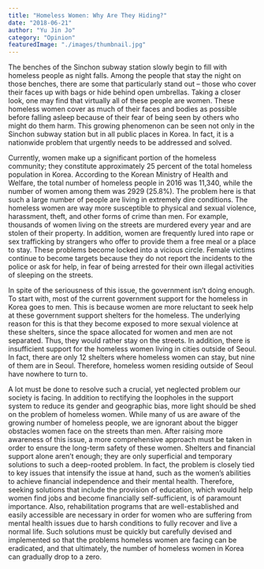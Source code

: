```yaml
---
title: "Homeless Women: Why Are They Hiding?"
date: "2018-06-21"
author: "Yu Jin Jo"
category: "Opinion"
featuredImage: "./images/thumbnail.jpg"
---
```


The benches of the Sinchon subway station slowly begin to fill with homeless people as night falls. Among the people that stay the night on those benches, there are some that particularly stand out – those who cover their faces up with bags or hide behind open umbrellas. Taking a closer look, one may find that virtually all of these people are women. These homeless women cover as much of their faces and bodies as possible before falling asleep because of their fear of being seen by others who might do them harm. This growing phenomenon can be seen not only in the Sinchon subway station but in all public places in Korea. In fact, it is a nationwide problem that urgently needs to be addressed and solved.

Currently, women make up a significant portion of the homeless community; they constitute approximately 25 percent of the total homeless population in Korea. According to the Korean Ministry of Health and Welfare, the total number of homeless people in 2016 was 11,340, while the number of women among them was 2929 (25.8%). The problem here is that such a large number of people are living in extremely dire conditions. The homeless women are way more susceptible to physical and sexual violence, harassment, theft, and other forms of crime than men. For example, thousands of women living on the streets are murdered every year and are stolen of their property. In addition, women are frequently lured into rape or sex trafficking by strangers who offer to provide them a free meal or a place to stay. These problems become locked into a vicious circle. Female victims continue to become targets because they do not report the incidents to the police or ask for help, in fear of being arrested for their own illegal activities of sleeping on the streets.

In spite of the seriousness of this issue, the government isn’t doing enough. To start with, most of the current government support for the homeless in Korea goes to men. This is because women are more reluctant to seek help at these government support shelters for the homeless. The underlying reason for this is that they become exposed to more sexual violence at these shelters, since the space allocated for women and men are not separated. Thus, they would rather stay on the streets. In addition, there is insufficient support for the homeless women living in cities outside of Seoul. In fact, there are only 12 shelters where homeless women can stay, but nine of them are in Seoul. Therefore, homeless women residing outside of Seoul have nowhere to turn to.

A lot must be done to resolve such a crucial, yet neglected problem our society is facing. In addition to rectifying the loopholes in the support system to reduce its gender and geographic bias, more light should be shed on the problem of homeless women. While many of us are aware of the growing number of homeless people, we are ignorant about the bigger obstacles women face on the streets than men. After raising more awareness of this issue, a more comprehensive approach must be taken in order to ensure the long-term safety of these women. Shelters and financial support alone aren’t enough; they are only superficial and temporary solutions to such a deep-rooted problem. In fact, the problem is closely tied to key issues that intensify the issue at hand, such as the women’s abilities to achieve financial independence and their mental health. Therefore, seeking solutions that include the provision of education, which would help women find jobs and become financially self-sufficient, is of paramount importance. Also, rehabilitation programs that are well-established and easily accessible are necessary in order for women who are suffering from mental health issues due to harsh conditions to fully recover and live a normal life. Such solutions must be quickly but carefully devised and implemented so that the problems homeless women are facing can be eradicated, and that ultimately, the number of homeless women in Korea can gradually drop to a zero.
